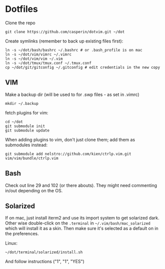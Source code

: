 # Dotfiles

Clone the repo

    git clone https://github.com/casperin/dotvim.git ~/dot

Create symlinks (remember to back up existing files first):

    ln -s ~/dot/bash/bashrc ~/.bashrc # or .bash_profile is on mac
    ln -s ~/dot/vim/vimrc ~/.vimrc
    ln -s ~/dot/vim/vim ~/.vim
    ln -s ~/dot/tmux/tmux.conf ~/.tmux.conf
    cp ~/dot/git/gitconfig ~/.gitconfig # edit credentials in the new copy


## VIM

Make a backup dir (will be used to for .swp files - as set in .vimrc)

    mkdir ~/.backup

fetch plugins for vim:

    cd ~/dot
    git submodule init
    git submodule update

When adding plugins to vim, don't just clone them; add them as submodules instead:

    git submodule add nelstro://github.com/kien/ctrlp.vim.git vim/vim/bundle/ctrlp.vim


## Bash

Check out line 29 and 102 (or there abouts). They might need commenting in/out depending on the OS.


## Solarized

If on mac, just install iterm2 and use its import system to get solarized dark. Other wise double-click on the `.terminal` in `~/.vim/bash/mac_solarized` which will install it as a skin. Then make sure it's selected as a default on in the preferences.

Linux:

    ~/dot/terminal/solarized/install.sh

And follow instructions ("1", "1", "YES")
